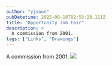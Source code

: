 ```yaml
---
author: "yjsoon"
pubDatetime: 2025-08-18T02:53:28.111Z
title: "Opportunity Job Fair"
description: >
  A commission from 2001.
tags: ["Links", "Drawings"]
---
```






A commission from 2001. ![](/images/2019/01/img_1106-1.jpg)
